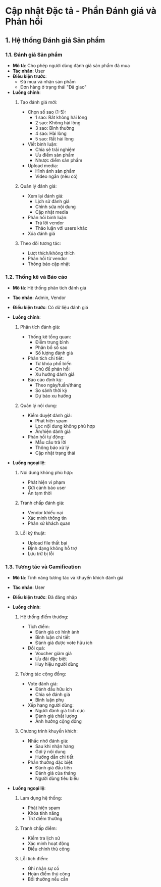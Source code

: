 # Cập nhật Đặc tả - Phần Đánh giá và Phản hồi

## 1. Hệ thống Đánh giá Sản phẩm

### 1.1. Đánh giá Sản phẩm
- **Mô tả**: Cho phép người dùng đánh giá sản phẩm đã mua
- **Tác nhân**: User
- **Điều kiện trước**: 
  - Đã mua và nhận sản phẩm
  - Đơn hàng ở trạng thái "Đã giao"
- **Luồng chính**:
  1. Tạo đánh giá mới:
     - Chọn số sao (1-5):
       + 1 sao: Rất không hài lòng
       + 2 sao: Không hài lòng
       + 3 sao: Bình thường
       + 4 sao: Hài lòng
       + 5 sao: Rất hài lòng
     - Viết bình luận:
       + Chia sẻ trải nghiệm
       + Ưu điểm sản phẩm
       + Nhược điểm sản phẩm
     - Upload media:
       + Hình ảnh sản phẩm
       + Video ngắn (nếu có)
  
  2. Quản lý đánh giá:
     - Xem lại đánh giá:
       + Lịch sử đánh giá
       + Chỉnh sửa nội dung
       + Cập nhật media
     - Phản hồi bình luận:
       + Trả lời vendor
       + Thảo luận với users khác
     - Xóa đánh giá
  
  3. Theo dõi tương tác:
     - Lượt thích/không thích
     - Phản hồi từ vendor
     - Thông báo cập nhật

### 1.2. Thống kê và Báo cáo
- **Mô tả**: Hệ thống phân tích đánh giá
- **Tác nhân**: Admin, Vendor
- **Điều kiện trước**: Có dữ liệu đánh giá
- **Luồng chính**:
  1. Phân tích đánh giá:
     - Thống kê tổng quan:
       + Điểm trung bình
       + Phân bố số sao
       + Số lượng đánh giá
     - Phân tích chi tiết:
       + Từ khóa phổ biến
       + Chủ đề phản hồi
       + Xu hướng đánh giá
     - Báo cáo định kỳ:
       + Theo ngày/tuần/tháng
       + So sánh thời kỳ
       + Dự báo xu hướng
  
  2. Quản lý nội dung:
     - Kiểm duyệt đánh giá:
       + Phát hiện spam
       + Lọc nội dung không phù hợp
       + Ẩn/hiện đánh giá
     - Phản hồi tự động:
       + Mẫu câu trả lời
       + Thông báo xử lý
       + Cập nhật trạng thái

- **Luồng ngoại lệ**:
  1. Nội dung không phù hợp:
     - Phát hiện vi phạm
     - Gửi cảnh báo user
     - Ẩn tạm thời
  
  2. Tranh chấp đánh giá:
     - Vendor khiếu nại
     - Xác minh thông tin
     - Phân xử khách quan
  
  3. Lỗi kỹ thuật:
     - Upload file thất bại
     - Định dạng không hỗ trợ
     - Lưu trữ bị lỗi

### 1.3. Tương tác và Gamification
- **Mô tả**: Tính năng tương tác và khuyến khích đánh giá
- **Tác nhân**: User
- **Điều kiện trước**: Đã đăng nhập
- **Luồng chính**:
  1. Hệ thống điểm thưởng:
     - Tích điểm:
       + Đánh giá có hình ảnh
       + Bình luận chi tiết
       + Đánh giá được vote hữu ích
     - Đổi quà:
       + Voucher giảm giá
       + Ưu đãi đặc biệt
       + Huy hiệu người dùng
  
  2. Tương tác cộng đồng:
     - Vote đánh giá:
       + Đánh dấu hữu ích
       + Chia sẻ đánh giá
       + Bình luận phụ
     - Xếp hạng người dùng:
       + Người đánh giá tích cực
       + Đánh giá chất lượng
       + Ảnh hưởng cộng đồng

  3. Chương trình khuyến khích:
     - Nhắc nhở đánh giá:
       + Sau khi nhận hàng
       + Gợi ý nội dung
       + Hướng dẫn chi tiết
     - Phần thưởng đặc biệt:
       + Đánh giá đầu tiên
       + Đánh giá của tháng
       + Người dùng tiêu biểu

- **Luồng ngoại lệ**:
  1. Lạm dụng hệ thống:
     - Phát hiện spam
     - Khóa tính năng
     - Trừ điểm thưởng
  
  2. Tranh chấp điểm:
     - Kiểm tra lịch sử
     - Xác minh hoạt động
     - Điều chỉnh thủ công
  
  3. Lỗi tích điểm:
     - Ghi nhận sự cố
     - Hoàn điểm thủ công
     - Bồi thường nếu cần